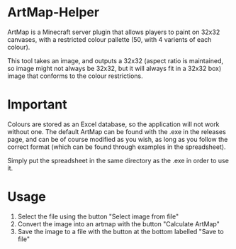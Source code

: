 # ArtMap-Helper

ArtMap is a Minecraft server plugin that allows players to paint on 32x32 canvases, with a restricted colour pallette (50, with 4 varients of each colour).

This tool takes an image, and outputs a 32x32 (aspect ratio is maintained, so image might not always be 32x32, but it will always fit in a 32x32 box) image that conforms to the colour restrictions.

# Important

Colours are stored as an Excel database, so the application will not work without one. The default ArtMap can be found with the .exe in the releases page, and can be of course modified as you wish, as long as you follow the correct format (which can be found through examples in the spreadsheet).

Simply put the spreadsheet in the same directory as the .exe in order to use it.

# Usage

1. Select the file using the button "Select image from file"
2. Convert the image into an artmap with the button "Calculate ArtMap"
3. Save the image to a file with the button at the bottom labelled "Save to file"
